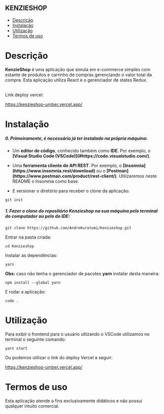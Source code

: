 ## KENZIESHOP

- [Descrição](#descrição)
- [Instalação](#instalação)
- [Utilização](#utilização)
- [Termos de uso](#termos-de-uso)


# Descrição

<p><b>KenzieShop</b> é uma aplicação que simula em e-commerce simples com estante de produtos e carrinho de compras gerenciando o valor total da compra. Esta aplicação utiliza React e o gerenciador de states Redux.</p>
<br>
Link deploy vercel:

https://kenzieshop-umber.vercel.app/

# Instalação

<h5>0. Primeiramente, é necessário já ter instalado na própria máquina:</h5>

- <p> Um <b>editor de código</b>, conhecido também como <b>IDE</b>. Por exemplo, o <b>[Visual Studio Code (VSCode)](#https://code.visualstudio.com/)</b>.</p>

- <p> Uma <b>ferramenta cliente de API REST</b>. Por exemplo, o <b>[Insomnia](https://www.insomnia.rest/download)</b> ou o <b>[Postman](https://www.postman.com/product/rest-client/)</b>. Utilizaremos neste README o Insomnia como base.</p>

- <p> E versionar o diretório para receber o clone da aplicação:</p>

```
git init
```

<h5>1. Fazer o clone do repositório <b>Kenzieshop</b> na sua máquina pelo terminal do computador ou pelo do IDE:</h5>

```
git clone https://github.com/AndreKuratomi/Kenzieshop.git
```

<p>Entrar na pasta criada:</p>

```
cd Kenzieshop
```

<p>Instalar as dependências:</p>

```
yarn
```

<p><b>Obs:</b> caso não tenha o gerenciador de pacotes <b>yarn</b> instalar desta maneira:</p>

```
npm install --global yarn
```

<p>E rodar a aplicação:</p>

```
code .
```

# Utilização

<p>Para exibir o frontend para o usuário utlizando o VSCode utilizamos no terminal o seguinte comando:</p>

```
yarn start
```

<p>Ou podemos utilizar o link do deploy Vercel a seguir:</p>

https://kenzieshop-umber.vercel.app/


# Termos de uso

<p>Esta aplicação atende a fins exclusivamente didáticos e não possui qualquer intuito comercial.</p>
